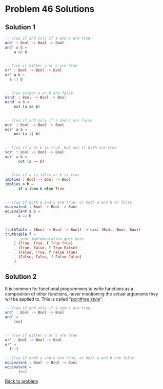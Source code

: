 # Problem 46 Solutions

## Solution 1

```elm
-- True if and only if a and b are true
and' : Bool -> Bool -> Bool
and' a b =
    a && b
    
    
-- True if either a or b are true
or' : Bool -> Bool -> Bool
or' a b =
  a || b
    
    
-- True either a or b are false
nand' : Bool -> Bool -> Bool
nand' a b =
    not (a && b)
    
    
-- True if and only if a and b are false
nor' : Bool -> Bool -> Bool
nor' a b =
    not (a || b)
    
    
-- True if a or b is true, but not if both are true
xor' : Bool -> Bool -> Bool
xor' a b =
      not (a == b) 
    
    
-- True if a is false or b is true
implies : Bool -> Bool -> Bool
implies a b =
      if a then b else True
    
    
-- True if both a and b are true, or both a and b ar false
equivalent : Bool -> Bool -> Bool
equivalent a b =
      a == b
   
                    
truthTable : (Bool -> Bool -> Bool) -> List (Bool, Bool, Bool)
truthTable f = 
    -- your implementation goes here
    [ (True, True, f True True)
    , (True, False, f True False)
    , (False, True, f False True)
    , (False, False, f False False)
    ]
```

## Solution 2

It is common for functional programmers to write functions as a composition of other functions, never mentioning the actual arguments they will be applied to. This is called "[pointfree style](https://wiki.haskell.org/Pointfree)". 


```elm 
-- True if and only if a and b are true
and' : Bool -> Bool -> Bool
and' =
    (&&)
    
    
-- True if either a or b are true
or' : Bool -> Bool -> Bool
or' =
  (||)    
    
-- True if both a and b are true, or both a and b are false
equivalent : Bool -> Bool -> Bool
equivalent =
      (==)
```

[Back to problem](../p/p46.md)             
